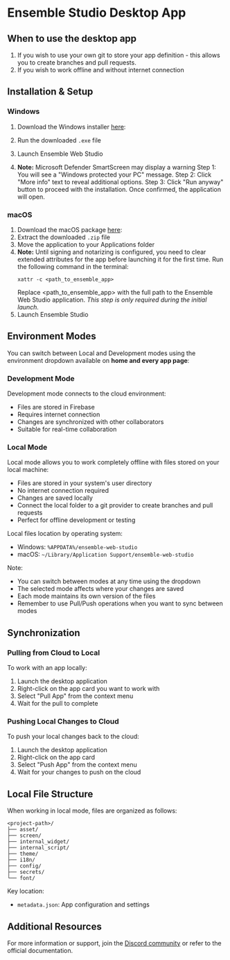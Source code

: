# Ensemble Studio Desktop App

## When to use the desktop app

1. If you wish to use your own git to store your app definition - this allows you to create branches and pull requests.
2. If you wish to work offline and without internet connection

## Installation & Setup


### Windows
1. Download the Windows installer [here](https://firebasestorage.googleapis.com/v0/b/ensemble-web-studio.appspot.com/o/desktop_app%2Fensemble-web-studio-0.1.0.Setup.exe?alt=media):

2. Run the downloaded `.exe` file
3. Launch Ensemble Web Studio
4. **Note:** Microsoft Defender SmartScreen may display a warning
Step 1: You will see a "Windows protected your PC" message.
Step 2: Click "More info" text to reveal additional options.
Step 3: Click "Run anyway" button to proceed with the installation.
Once confirmed, the application will open.

### macOS
1. Download the macOS package [here](https://firebasestorage.googleapis.com/v0/b/ensemble-web-studio.appspot.com/o/desktop_app%2Fensemble-web-studio-darwin-arm64-0.1.0.zip?alt=media):
2. Extract the downloaded `.zip` file
3. Move the application to your Applications folder
4. **Note:** Until signing and notarizing is configured, you need to clear extended attributes for the app before launching it for the first time. Run the following command in the terminal:
   ```
   xattr -c <path_to_ensemble_app>
   ```
   Replace <path_to_ensemble_app> with the full path to the Ensemble Web Studio application. *This step is only required during the initial launch.*
5. Launch Ensemble Studio

## Environment Modes

You can switch between Local and Development modes using the environment dropdown available on **home and every app page**:

### Development Mode

Development mode connects to the cloud environment:

- Files are stored in Firebase
- Requires internet connection
- Changes are synchronized with other collaborators
- Suitable for real-time collaboration

### Local Mode

Local mode allows you to work completely offline with files stored on your local machine:

- Files are stored in your system's user directory
- No internet connection required
- Changes are saved locally
- Connect the local folder to a git provider to create branches and pull requests
- Perfect for offline development or testing

Local files location by operating system:
- Windows: `%APPDATA%/ensemble-web-studio`
- macOS: `~/Library/Application Support/ensemble-web-studio`

Note: 
- You can switch between modes at any time using the dropdown
- The selected mode affects where your changes are saved
- Each mode maintains its own version of the files
- Remember to use Pull/Push operations when you want to sync between modes

## Synchronization

### Pulling from Cloud to Local

To work with an app locally:
1. Launch the desktop application
2. Right-click on the app card you want to work with
3. Select "Pull App" from the context menu
4. Wait for the pull to complete

### Pushing Local Changes to Cloud

To push your local changes back to the cloud:
1. Launch the desktop application
2. Right-click on the app card
3. Select "Push App" from the context menu
4. Wait for your changes to push on the cloud

## Local File Structure

When working in local mode, files are organized as follows:

```
<project-path>/
├── asset/
├── screen/
├── internal_widget/
├── internal_script/
├── theme/
├── i18n/
├── config/
├── secrets/
└── font/
```

Key location:
- `metadata.json`: App configuration and settings

## Additional Resources

For more information or support, join the [Discord community](https://discord.gg/cEHkJTmn75) or refer to the official documentation.
